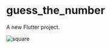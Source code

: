 # guess_the_number

A new Flutter project.

![square](https://user-images.githubusercontent.com/79668619/141740098-8e3f6d35-cf02-4efd-9dfd-c487f710c721.gif)
